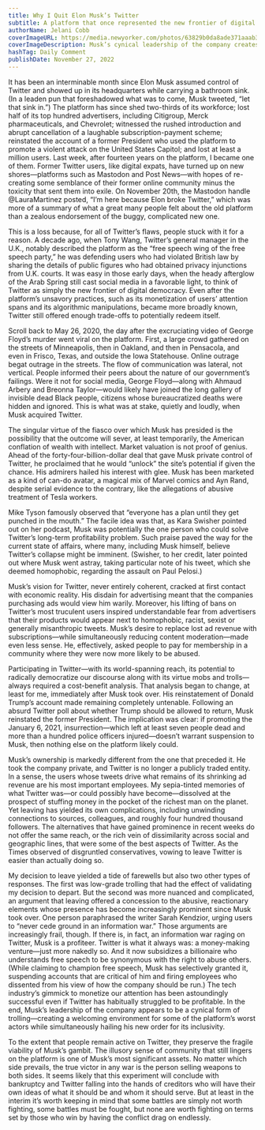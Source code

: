 ```yaml
---
title: Why I Quit Elon Musk’s Twitter
subtitle: A platform that once represented the new frontier of digital democracy is being used by the world’s richest man to troll us all.
authorName: Jelani Cobb
coverImageURL: https://media.newyorker.com/photos/63829b0da8ade371aaab3506/master/w_2240,c_limit/Leave%20Twitter.png
coverImageDescription: Musk’s cynical leadership of the company creates a welcoming environment for some of the platform’s worst actors while simultaneously hailing his new order for its inclusivity.
hashTag: Daily Comment
publishDate: November 27, 2022
---
```


It has been an interminable month since Elon Musk assumed control of Twitter and showed up in its headquarters while carrying a bathroom sink. (In a leaden pun that foreshadowed what was to come, Musk tweeted, “let that sink in.”) The platform has since shed two-thirds of its workforce; lost half of its top hundred advertisers, including Citigroup, Merck pharmaceuticals, and Chevrolet; witnessed the rushed introduction and abrupt cancellation of a laughable subscription-payment scheme; reinstated the account of a former President who used the platform to promote a violent attack on the United States Capitol; and lost at least a million users. Last week, after fourteen years on the platform, I became one of them. Former Twitter users, like digital expats, have turned up on new shores—platforms such as Mastodon and Post News—with hopes of re-creating some semblance of their former online community minus the toxicity that sent them into exile. On November 20th, the Mastodon handle @LauraMartinez posted, “I’m here because Elon broke Twitter,” which was more of a summary of what a great many people felt about the old platform than a zealous endorsement of the buggy, complicated new one.

This is a loss because, for all of Twitter’s flaws, people stuck with it for a reason. A decade ago, when Tony Wang, Twitter’s general manager in the U.K., notably described the platform as the “free speech wing of the free speech party,” he was defending users who had violated British law by sharing the details of public figures who had obtained privacy injunctions from U.K. courts. It was easy in those early days, when the heady afterglow of the Arab Spring still cast social media in a favorable light, to think of Twitter as simply the new frontier of digital democracy. Even after the platform’s unsavory practices, such as its monetization of users’ attention spans and its algorithmic manipulations, became more broadly known, Twitter still offered enough trade-offs to potentially redeem itself.

Scroll back to May 26, 2020, the day after the excruciating video of George Floyd’s murder went viral on the platform. First, a large crowd gathered on the streets of Minneapolis, then in Oakland, and then in Pensacola, and even in Frisco, Texas, and outside the Iowa Statehouse. Online outrage begat outrage in the streets. The flow of communication was lateral, not vertical. People informed their peers about the nature of our government’s failings. Were it not for social media, George Floyd—along with Ahmaud Arbery and Breonna Taylor—would likely have joined the long gallery of invisible dead Black people, citizens whose bureaucratized deaths were hidden and ignored. This is what was at stake, quietly and loudly, when Musk acquired Twitter.

The singular virtue of the fiasco over which Musk has presided is the possibility that the outcome will sever, at least temporarily, the American conflation of wealth with intellect. Market valuation is not proof of genius. Ahead of the forty-four-billion-dollar deal that gave Musk private control of Twitter, he proclaimed that he would “unlock” the site’s potential if given the chance. His admirers hailed his interest with glee. Musk has been marketed as a kind of can-do avatar, a magical mix of Marvel comics and Ayn Rand, despite serial evidence to the contrary, like the allegations of abusive treatment of Tesla workers.

Mike Tyson famously observed that “everyone has a plan until they get punched in the mouth.” The facile idea was that, as Kara Swisher pointed out on her podcast, Musk was potentially the one person who could solve Twitter’s long-term profitability problem. Such praise paved the way for the current state of affairs, where many, including Musk himself, believe Twitter’s collapse might be imminent. (Swisher, to her credit, later pointed out where Musk went astray, taking particular note of his tweet, which she deemed homophobic, regarding the assault on Paul Pelosi.)

Musk’s vision for Twitter, never entirely coherent, cracked at first contact with economic reality. His disdain for advertising meant that the companies purchasing ads would view him warily. Moreover, his lifting of bans on Twitter’s most truculent users inspired understandable fear from advertisers that their products would appear next to homophobic, racist, sexist or generally misanthropic tweets. Musk’s desire to replace lost ad revenue with subscriptions—while simultaneously reducing content moderation—made even less sense. He, effectively, asked people to pay for membership in a community where they were now more likely to be abused.

Participating in Twitter—with its world-spanning reach, its potential to radically democratize our discourse along with its virtue mobs and trolls—always required a cost-benefit analysis. That analysis began to change, at least for me, immediately after Musk took over. His reinstatement of Donald Trump’s account made remaining completely untenable. Following an absurd Twitter poll about whether Trump should be allowed to return, Musk reinstated the former President. The implication was clear: if promoting the January 6, 2021, insurrection—which left at least seven people dead and more than a hundred police officers injured—doesn’t warrant suspension to Musk, then nothing else on the platform likely could.

Musk’s ownership is markedly different from the one that preceded it. He took the company private, and Twitter is no longer a publicly traded entity. In a sense, the users whose tweets drive what remains of its shrinking ad revenue are his most important employees. My sepia-tinted memories of what Twitter was—or could possibly have become—dissolved at the prospect of stuffing money in the pocket of the richest man on the planet. Yet leaving has yielded its own complications, including unwinding connections to sources, colleagues, and roughly four hundred thousand followers. The alternatives that have gained prominence in recent weeks do not offer the same reach, or the rich vein of dissimilarity across social and geographic lines, that were some of the best aspects of Twitter. As the Times observed of disgruntled conservatives, vowing to leave Twitter is easier than actually doing so.

My decision to leave yielded a tide of farewells but also two other types of responses. The first was low-grade trolling that had the effect of validating my decision to depart. But the second was more nuanced and complicated, an argument that leaving offered a concession to the abusive, reactionary elements whose presence has become increasingly prominent since Musk took over. One person paraphrased the writer Sarah Kendzior, urging users to “never cede ground in an information war.” Those arguments are increasingly frail, though. If there is, in fact, an information war raging on Twitter, Musk is a profiteer. Twitter is what it always was: a money-making venture—just more nakedly so. And it now subsidizes a billionaire who understands free speech to be synonymous with the right to abuse others. (While claiming to champion free speech, Musk has selectively granted it, suspending accounts that are critical of him and firing employees who dissented from his view of how the company should be run.) The tech industry’s gimmick to monetize our attention has been astoundingly successful even if Twitter has habitually struggled to be profitable. In the end, Musk’s leadership of the company appears to be a cynical form of trolling—creating a welcoming environment for some of the platform’s worst actors while simultaneously hailing his new order for its inclusivity.

To the extent that people remain active on Twitter, they preserve the fragile viability of Musk’s gambit. The illusory sense of community that still lingers on the platform is one of Musk’s most significant assets. No matter which side prevails, the true victor in any war is the person selling weapons to both sides. It seems likely that this experiment will conclude with bankruptcy and Twitter falling into the hands of creditors who will have their own ideas of what it should be and whom it should serve. But at least in the interim it’s worth keeping in mind that some battles are simply not worth fighting, some battles must be fought, but none are worth fighting on terms set by those who win by having the conflict drag on endlessly.